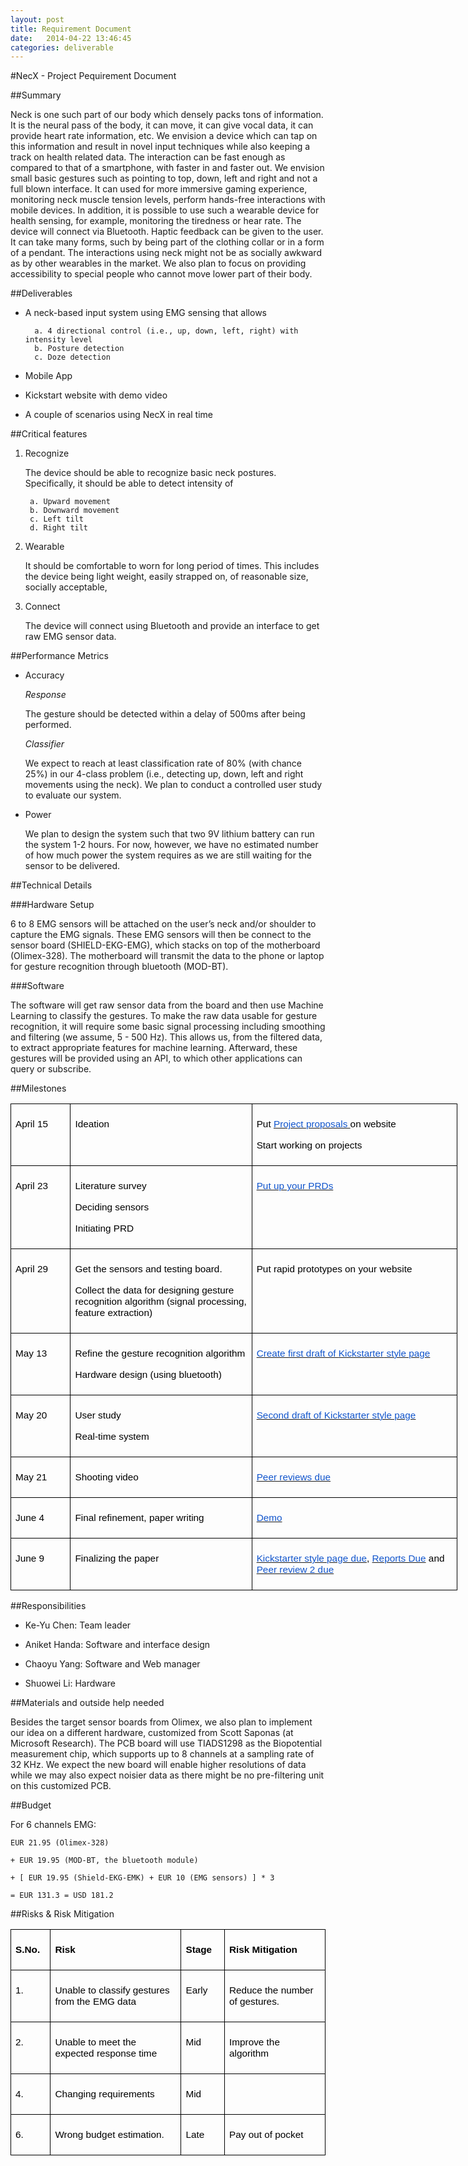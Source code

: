 ```yaml
---
layout: post
title: Requirement Document
date:   2014-04-22 13:46:45
categories: deliverable
---
```


#NecX - Project Pequirement Document

##Summary

Neck is one such part of our body which densely packs tons of information. It is the neural pass of the body, it can move, it can give vocal data, it can provide heart rate information, etc. We envision a device which can tap on this information and result in novel input techniques while also keeping a track on health related data. The interaction can be fast enough as compared to that of a smartphone, with faster in and faster out. We envision small basic gestures such as pointing to top, down, left and right and not a full blown interface. It can used for more immersive gaming experience, monitoring neck muscle tension levels, perform hands-free interactions with mobile devices. In addition, it is possible to use such a  wearable device for health sensing, for example, monitoring the tiredness or hear rate. The device will connect via Bluetooth. Haptic feedback can be given to the user. It can take many forms, such by being part of the clothing collar or in a form of a pendant. The interactions using neck might not be as socially awkward as by other wearables in the market. We also plan to focus on providing accessibility to special people who cannot move lower part of their body. 

##Deliverables 

* A neck-based input system using EMG sensing that allows

        a. 4 directional control (i.e., up, down, left, right) with intensity level
        b. Posture detection
        c. Doze detection


* Mobile App

* Kickstart website with demo video

* A couple of scenarios using NecX in real time

##Critical features

1. Recognize

    The device should be able to recognize basic neck postures. Specifically, it should be able to detect intensity of
        
        a. Upward movement
        b. Downward movement
        c. Left tilt
        d. Right tilt

2. Wearable
    
    It should be comfortable to worn for long period of times. This includes the device being light weight, easily strapped on, of reasonable size, socially acceptable, 

3. Connect

    The device will connect using Bluetooth and provide an interface to get raw EMG sensor data.


##Performance Metrics

* Accuracy

    _Response_

    The gesture should be detected within a delay of 500ms after being performed.

    _Classifier_ 

    We expect to reach at least classification rate of 80% (with chance 25%) in our 4-class problem (i.e., detecting up, down, left and right movements using the neck). We plan to conduct a controlled user study to evaluate our system. 

* Power

    We plan to design the system such that two 9V lithium battery can run the system 1-2 hours. For now, however, we have no estimated number of how much power the system requires as we are still waiting for the sensor to be delivered.

##Technical Details

###Hardware Setup

6 to 8 EMG sensors will be attached on the user’s neck and/or shoulder to capture the EMG signals. These EMG sensors will then be connect to the sensor board (SHIELD-EKG-EMG), which stacks on top of the motherboard (Olimex-328). The motherboard will transmit the data to the phone or laptop for gesture recognition through bluetooth (MOD-BT).

###Software

The software will get raw sensor data from the board and then use Machine Learning to classify the gestures. To make the raw data usable for gesture recognition, it will require some basic signal processing including smoothing and filtering (we assume, 5 - 500 Hz). This allows us, from the filtered data,  to extract appropriate features for machine learning. Afterward, these gestures will be provided using an API, to which other applications can query or subscribe.        


##Milestones
<table class=MsoNormalTable border=0 cellspacing=0 cellpadding=0 width=536
 style='width:536.25pt;border-collapse:collapse;mso-yfti-tbllook:1184'>
 <tr style='mso-yfti-irow:0;mso-yfti-firstrow:yes'>
  <td width=64 valign=top style='width:63.75pt;border:solid black 1.0pt;
  mso-border-alt:solid black .75pt;padding:5.25pt 5.25pt 5.25pt 5.25pt'>
  <p class=MsoNormal style='mso-line-height-alt:0pt'><span style='font-size:
  11.5pt;font-family:Arial;mso-bidi-font-family:"Times New Roman";color:black'>April
  15</span><span style='font-size:10.0pt;font-family:Times;mso-bidi-font-family:
  "Times New Roman"'><o:p></o:p></span></p>
  </td>
  <td width=221 valign=top style='width:220.5pt;border:solid black 1.0pt;
  border-left:none;mso-border-left-alt:solid black .75pt;mso-border-alt:solid black .75pt;
  padding:5.25pt 5.25pt 5.25pt 5.25pt'>
  <p class=MsoNormal style='mso-line-height-alt:0pt'><span style='font-size:
  11.5pt;font-family:Arial;mso-bidi-font-family:"Times New Roman";color:black'>Ideation</span><span
  style='font-size:10.0pt;font-family:Times;mso-bidi-font-family:"Times New Roman"'><o:p></o:p></span></p>
  </td>
  <td width=252 valign=top style='width:3.5in;border:solid black 1.0pt;
  border-left:none;mso-border-left-alt:solid black .75pt;mso-border-alt:solid black .75pt;
  padding:5.25pt 5.25pt 5.25pt 5.25pt'>
  <p class=MsoNormal><span style='font-size:11.5pt;font-family:Arial;
  mso-bidi-font-family:"Times New Roman";color:black'>Put </span><span
  style='font-size:10.0pt;font-family:Times;mso-bidi-font-family:"Times New Roman"'><a
  href="http://abstract.cs.washington.edu/~shwetak/classes/cse477/?Deliverables_and_Tasks"><span
  style='font-size:11.5pt;font-family:Arial;mso-bidi-font-family:"Times New Roman";
  color:#1155CC'>Project proposals </span></a></span><span style='font-size:
  11.5pt;font-family:Arial;mso-bidi-font-family:"Times New Roman";color:black'>on
  website</span><span style='font-size:10.0pt;font-family:Times;mso-bidi-font-family:
  "Times New Roman"'><o:p></o:p></span></p>
  <p class=MsoNormal style='margin-right:3.0pt;mso-line-height-alt:0pt'><span
  style='font-size:11.5pt;font-family:Arial;mso-bidi-font-family:"Times New Roman";
  color:black'>Start working on projects</span><span style='font-size:10.0pt;
  font-family:Times;mso-bidi-font-family:"Times New Roman"'><o:p></o:p></span></p>
  </td>
 </tr>
 <tr style='mso-yfti-irow:1'>
  <td width=64 valign=top style='width:63.75pt;border:solid black 1.0pt;
  border-top:none;mso-border-top-alt:solid black .75pt;mso-border-alt:solid black .75pt;
  padding:5.25pt 5.25pt 5.25pt 5.25pt'>
  <p class=MsoNormal style='mso-line-height-alt:0pt'><span style='font-size:
  11.5pt;font-family:Arial;mso-bidi-font-family:"Times New Roman";color:black'>April
  23</span><span style='font-size:10.0pt;font-family:Times;mso-bidi-font-family:
  "Times New Roman"'><o:p></o:p></span></p>
  </td>
  <td width=221 valign=top style='width:220.5pt;border-top:none;border-left:
  none;border-bottom:solid black 1.0pt;border-right:solid black 1.0pt;
  mso-border-top-alt:solid black .75pt;mso-border-left-alt:solid black .75pt;
  mso-border-alt:solid black .75pt;padding:5.25pt 5.25pt 5.25pt 5.25pt'>
  <p class=MsoNormal><span style='font-size:11.5pt;font-family:Arial;
  mso-bidi-font-family:"Times New Roman";color:black'>Literature survey</span><span
  style='font-size:10.0pt;font-family:Times;mso-bidi-font-family:"Times New Roman"'><o:p></o:p></span></p>
  <p class=MsoNormal><span style='font-size:11.5pt;font-family:Arial;
  mso-bidi-font-family:"Times New Roman";color:black'>Deciding sensors </span><span
  style='font-size:10.0pt;font-family:Times;mso-bidi-font-family:"Times New Roman"'><o:p></o:p></span></p>
  <p class=MsoNormal style='mso-line-height-alt:0pt'><span style='font-size:
  11.5pt;font-family:Arial;mso-bidi-font-family:"Times New Roman";color:black'>Initiating
  PRD</span><span style='font-size:10.0pt;font-family:Times;mso-bidi-font-family:
  "Times New Roman"'><o:p></o:p></span></p>
  </td>
  <td width=252 valign=top style='width:3.5in;border-top:none;border-left:none;
  border-bottom:solid black 1.0pt;border-right:solid black 1.0pt;mso-border-top-alt:
  solid black .75pt;mso-border-left-alt:solid black .75pt;mso-border-alt:solid black .75pt;
  padding:5.25pt 5.25pt 5.25pt 5.25pt'>
  <p class=MsoNormal style='mso-line-height-alt:0pt'><span style='font-size:
  10.0pt;font-family:Times;mso-bidi-font-family:"Times New Roman"'><a
  href="http://abstract.cs.washington.edu/~shwetak/classes/cse477/?Deliverables_and_Tasks"><span
  style='font-size:11.5pt;font-family:Arial;mso-bidi-font-family:"Times New Roman";
  color:#1155CC'>Put up your PRDs</span></a><o:p></o:p></span></p>
  </td>
 </tr>
 <tr style='mso-yfti-irow:2'>
  <td width=64 valign=top style='width:63.75pt;border:solid black 1.0pt;
  border-top:none;mso-border-top-alt:solid black .75pt;mso-border-alt:solid black .75pt;
  padding:5.25pt 5.25pt 5.25pt 5.25pt'>
  <p class=MsoNormal style='mso-line-height-alt:0pt'><span style='font-size:
  11.5pt;font-family:Arial;mso-bidi-font-family:"Times New Roman";color:black'>April
  29</span><span style='font-size:10.0pt;font-family:Times;mso-bidi-font-family:
  "Times New Roman"'><o:p></o:p></span></p>
  </td>
  <td width=221 valign=top style='width:220.5pt;border-top:none;border-left:
  none;border-bottom:solid black 1.0pt;border-right:solid black 1.0pt;
  mso-border-top-alt:solid black .75pt;mso-border-left-alt:solid black .75pt;
  mso-border-alt:solid black .75pt;padding:5.25pt 5.25pt 5.25pt 5.25pt'>
  <p class=MsoNormal><span style='font-size:11.5pt;font-family:Arial;
  mso-bidi-font-family:"Times New Roman";color:black'>Get the sensors and
  testing board.</span><span style='font-size:10.0pt;font-family:Times;
  mso-bidi-font-family:"Times New Roman"'><o:p></o:p></span></p>
  <p class=MsoNormal style='mso-line-height-alt:0pt'><span style='font-size:
  11.5pt;font-family:Arial;mso-bidi-font-family:"Times New Roman";color:black'>Collect
  the data for designing gesture recognition algorithm (signal processing,
  feature extraction)</span><span style='font-size:10.0pt;font-family:Times;
  mso-bidi-font-family:"Times New Roman"'><o:p></o:p></span></p>
  </td>
  <td width=252 valign=top style='width:3.5in;border-top:none;border-left:none;
  border-bottom:solid black 1.0pt;border-right:solid black 1.0pt;mso-border-top-alt:
  solid black .75pt;mso-border-left-alt:solid black .75pt;mso-border-alt:solid black .75pt;
  padding:5.25pt 5.25pt 5.25pt 5.25pt'>
  <p class=MsoNormal style='mso-line-height-alt:0pt'><span style='font-size:
  11.5pt;font-family:Arial;mso-bidi-font-family:"Times New Roman";color:black'>Put
  rapid prototypes on your website</span><span style='font-size:10.0pt;
  font-family:Times;mso-bidi-font-family:"Times New Roman"'><o:p></o:p></span></p>
  </td>
 </tr>
 <tr style='mso-yfti-irow:3'>
  <td width=64 valign=top style='width:63.75pt;border:solid black 1.0pt;
  border-top:none;mso-border-top-alt:solid black .75pt;mso-border-alt:solid black .75pt;
  padding:5.25pt 5.25pt 5.25pt 5.25pt'>
  <p class=MsoNormal style='mso-line-height-alt:0pt'><span style='font-size:
  11.5pt;font-family:Arial;mso-bidi-font-family:"Times New Roman";color:black'>May
  13</span><span style='font-size:10.0pt;font-family:Times;mso-bidi-font-family:
  "Times New Roman"'><o:p></o:p></span></p>
  </td>
  <td width=221 valign=top style='width:220.5pt;border-top:none;border-left:
  none;border-bottom:solid black 1.0pt;border-right:solid black 1.0pt;
  mso-border-top-alt:solid black .75pt;mso-border-left-alt:solid black .75pt;
  mso-border-alt:solid black .75pt;padding:5.25pt 5.25pt 5.25pt 5.25pt'>
  <p class=MsoNormal><span style='font-size:11.5pt;font-family:Arial;
  mso-bidi-font-family:"Times New Roman";color:black'>Refine the gesture
  recognition algorithm</span><span style='font-size:10.0pt;font-family:Times;
  mso-bidi-font-family:"Times New Roman"'><o:p></o:p></span></p>
  <p class=MsoNormal style='mso-line-height-alt:0pt'><span style='font-size:
  11.5pt;font-family:Arial;mso-bidi-font-family:"Times New Roman";color:black'>Hardware
  design (using <span class=SpellE>bluetooth</span>)</span><span
  style='font-size:10.0pt;font-family:Times;mso-bidi-font-family:"Times New Roman"'><o:p></o:p></span></p>
  </td>
  <td width=252 valign=top style='width:3.5in;border-top:none;border-left:none;
  border-bottom:solid black 1.0pt;border-right:solid black 1.0pt;mso-border-top-alt:
  solid black .75pt;mso-border-left-alt:solid black .75pt;mso-border-alt:solid black .75pt;
  padding:5.25pt 5.25pt 5.25pt 5.25pt'>
  <p class=MsoNormal style='mso-line-height-alt:0pt'><span style='font-size:
  10.0pt;font-family:Times;mso-bidi-font-family:"Times New Roman"'><a
  href="http://abstract.cs.washington.edu/~shwetak/classes/cse477/?Deliverables_and_Tasks"><span
  style='font-size:11.5pt;font-family:Arial;mso-bidi-font-family:"Times New Roman";
  color:#1155CC'>Create first draft of <span class=SpellE>Kickstarter</span>
  style page</span></a><o:p></o:p></span></p>
  </td>
 </tr>
 <tr style='mso-yfti-irow:4'>
  <td width=64 valign=top style='width:63.75pt;border:solid black 1.0pt;
  border-top:none;mso-border-top-alt:solid black .75pt;mso-border-alt:solid black .75pt;
  padding:5.25pt 5.25pt 5.25pt 5.25pt'>
  <p class=MsoNormal style='mso-line-height-alt:0pt'><span style='font-size:
  11.5pt;font-family:Arial;mso-bidi-font-family:"Times New Roman";color:black'>May
  20</span><span style='font-size:10.0pt;font-family:Times;mso-bidi-font-family:
  "Times New Roman"'><o:p></o:p></span></p>
  </td>
  <td width=221 valign=top style='width:220.5pt;border-top:none;border-left:
  none;border-bottom:solid black 1.0pt;border-right:solid black 1.0pt;
  mso-border-top-alt:solid black .75pt;mso-border-left-alt:solid black .75pt;
  mso-border-alt:solid black .75pt;padding:5.25pt 5.25pt 5.25pt 5.25pt'>
  <p class=MsoNormal><span style='font-size:11.5pt;font-family:Arial;
  mso-bidi-font-family:"Times New Roman";color:black'>User study</span><span
  style='font-size:10.0pt;font-family:Times;mso-bidi-font-family:"Times New Roman"'><o:p></o:p></span></p>
  <p class=MsoNormal style='mso-line-height-alt:0pt'><span style='font-size:
  11.5pt;font-family:Arial;mso-bidi-font-family:"Times New Roman";color:black'>Real-time
  system</span><span style='font-size:10.0pt;font-family:Times;mso-bidi-font-family:
  "Times New Roman"'><o:p></o:p></span></p>
  </td>
  <td width=252 valign=top style='width:3.5in;border-top:none;border-left:none;
  border-bottom:solid black 1.0pt;border-right:solid black 1.0pt;mso-border-top-alt:
  solid black .75pt;mso-border-left-alt:solid black .75pt;mso-border-alt:solid black .75pt;
  padding:5.25pt 5.25pt 5.25pt 5.25pt'>
  <p class=MsoNormal style='margin-right:3.0pt;mso-line-height-alt:0pt'><span
  style='font-size:10.0pt;font-family:Times;mso-bidi-font-family:"Times New Roman"'><a
  href="http://abstract.cs.washington.edu/~shwetak/classes/cse477/?Deliverables_and_Tasks"><span
  style='font-size:11.5pt;font-family:Arial;mso-bidi-font-family:"Times New Roman";
  color:#1155CC'>Second draft of <span class=SpellE>Kickstarter</span> style
  page</span></a><o:p></o:p></span></p>
  </td>
 </tr>
 <tr style='mso-yfti-irow:5'>
  <td width=64 valign=top style='width:63.75pt;border:solid black 1.0pt;
  border-top:none;mso-border-top-alt:solid black .75pt;mso-border-alt:solid black .75pt;
  padding:5.25pt 5.25pt 5.25pt 5.25pt'>
  <p class=MsoNormal style='mso-line-height-alt:0pt'><span style='font-size:
  11.5pt;font-family:Arial;mso-bidi-font-family:"Times New Roman";color:black'>May
  21</span><span style='font-size:10.0pt;font-family:Times;mso-bidi-font-family:
  "Times New Roman"'><o:p></o:p></span></p>
  </td>
  <td width=221 valign=top style='width:220.5pt;border-top:none;border-left:
  none;border-bottom:solid black 1.0pt;border-right:solid black 1.0pt;
  mso-border-top-alt:solid black .75pt;mso-border-left-alt:solid black .75pt;
  mso-border-alt:solid black .75pt;padding:5.25pt 5.25pt 5.25pt 5.25pt'>
  <p class=MsoNormal style='mso-line-height-alt:0pt'><span style='font-size:
  11.5pt;font-family:Arial;mso-bidi-font-family:"Times New Roman";color:black'>Shooting
  video</span><span style='font-size:10.0pt;font-family:Times;mso-bidi-font-family:
  "Times New Roman"'><o:p></o:p></span></p>
  </td>
  <td width=252 valign=top style='width:3.5in;border-top:none;border-left:none;
  border-bottom:solid black 1.0pt;border-right:solid black 1.0pt;mso-border-top-alt:
  solid black .75pt;mso-border-left-alt:solid black .75pt;mso-border-alt:solid black .75pt;
  padding:5.25pt 5.25pt 5.25pt 5.25pt'>
  <p class=MsoNormal style='mso-line-height-alt:0pt'><span style='font-size:
  10.0pt;font-family:Times;mso-bidi-font-family:"Times New Roman"'><a
  href="https://catalyst.uw.edu/webq/survey/shwetak/202576"><span
  style='font-size:11.5pt;font-family:Arial;mso-bidi-font-family:"Times New Roman";
  color:#1155CC'>Peer reviews due</span></a><o:p></o:p></span></p>
  </td>
 </tr>
 <tr style='mso-yfti-irow:6'>
  <td width=64 valign=top style='width:63.75pt;border:solid black 1.0pt;
  border-top:none;mso-border-top-alt:solid black .75pt;mso-border-alt:solid black .75pt;
  padding:5.25pt 5.25pt 5.25pt 5.25pt'>
  <p class=MsoNormal style='mso-line-height-alt:0pt'><span style='font-size:
  11.5pt;font-family:Arial;mso-bidi-font-family:"Times New Roman";color:black'>June
  4</span><span style='font-size:10.0pt;font-family:Times;mso-bidi-font-family:
  "Times New Roman"'><o:p></o:p></span></p>
  </td>
  <td width=221 valign=top style='width:220.5pt;border-top:none;border-left:
  none;border-bottom:solid black 1.0pt;border-right:solid black 1.0pt;
  mso-border-top-alt:solid black .75pt;mso-border-left-alt:solid black .75pt;
  mso-border-alt:solid black .75pt;padding:5.25pt 5.25pt 5.25pt 5.25pt'>
  <p class=MsoNormal style='mso-line-height-alt:0pt'><span style='font-size:
  11.5pt;font-family:Arial;mso-bidi-font-family:"Times New Roman";color:black'>Final
  refinement, paper writing</span><span style='font-size:10.0pt;font-family:
  Times;mso-bidi-font-family:"Times New Roman"'><o:p></o:p></span></p>
  </td>
  <td width=252 valign=top style='width:3.5in;border-top:none;border-left:none;
  border-bottom:solid black 1.0pt;border-right:solid black 1.0pt;mso-border-top-alt:
  solid black .75pt;mso-border-left-alt:solid black .75pt;mso-border-alt:solid black .75pt;
  padding:5.25pt 5.25pt 5.25pt 5.25pt'>
  <p class=MsoNormal style='mso-line-height-alt:0pt'><span style='font-size:
  10.0pt;font-family:Times;mso-bidi-font-family:"Times New Roman"'><a
  href="http://abstract.cs.washington.edu/~shwetak/classes/cse477/?Deliverables_and_Tasks"><span
  style='font-size:11.5pt;font-family:Arial;mso-bidi-font-family:"Times New Roman";
  color:#1155CC'>Demo</span></a><o:p></o:p></span></p>
  </td>
 </tr>
 <tr style='mso-yfti-irow:7;mso-yfti-lastrow:yes'>
  <td width=64 valign=top style='width:63.75pt;border:solid black 1.0pt;
  border-top:none;mso-border-top-alt:solid black .75pt;mso-border-alt:solid black .75pt;
  padding:5.25pt 5.25pt 5.25pt 5.25pt'>
  <p class=MsoNormal style='mso-line-height-alt:0pt'><span style='font-size:
  11.5pt;font-family:Arial;mso-bidi-font-family:"Times New Roman";color:black'>June
  9</span><span style='font-size:10.0pt;font-family:Times;mso-bidi-font-family:
  "Times New Roman"'><o:p></o:p></span></p>
  </td>
  <td width=221 valign=top style='width:220.5pt;border-top:none;border-left:
  none;border-bottom:solid black 1.0pt;border-right:solid black 1.0pt;
  mso-border-top-alt:solid black .75pt;mso-border-left-alt:solid black .75pt;
  mso-border-alt:solid black .75pt;padding:5.25pt 5.25pt 5.25pt 5.25pt'>
  <p class=MsoNormal style='mso-line-height-alt:0pt'><span style='font-size:
  11.5pt;font-family:Arial;mso-bidi-font-family:"Times New Roman";color:black'>Finalizing
  the paper</span><span style='font-size:10.0pt;font-family:Times;mso-bidi-font-family:
  "Times New Roman"'><o:p></o:p></span></p>
  </td>
  <td width=252 valign=top style='width:3.5in;border-top:none;border-left:none;
  border-bottom:solid black 1.0pt;border-right:solid black 1.0pt;mso-border-top-alt:
  solid black .75pt;mso-border-left-alt:solid black .75pt;mso-border-alt:solid black .75pt;
  padding:5.25pt 5.25pt 5.25pt 5.25pt'>
  <p class=MsoNormal style='mso-line-height-alt:0pt'><span style='font-size:
  10.0pt;font-family:Times;mso-bidi-font-family:"Times New Roman"'><a
  href="http://abstract.cs.washington.edu/~shwetak/classes/cse477/?Deliverables_and_Tasks"><span
  class=SpellE><span style='font-size:11.5pt;font-family:Arial;mso-bidi-font-family:
  "Times New Roman";color:#1155CC'>Kickstarter</span></span><span
  style='font-size:11.5pt;font-family:Arial;mso-bidi-font-family:"Times New Roman";
  color:#1155CC'> style page due</span></a></span><span style='font-size:11.5pt;
  font-family:Arial;mso-bidi-font-family:"Times New Roman";color:black'>, </span><span
  style='font-size:10.0pt;font-family:Times;mso-bidi-font-family:"Times New Roman"'><a
  href="http://abstract.cs.washington.edu/~shwetak/classes/cse477/?Deliverables_and_Tasks"><span
  style='font-size:11.5pt;font-family:Arial;mso-bidi-font-family:"Times New Roman";
  color:#1155CC'>Reports Due</span></a></span><span style='font-size:11.5pt;
  font-family:Arial;mso-bidi-font-family:"Times New Roman";color:black'> and </span><span
  style='font-size:10.0pt;font-family:Times;mso-bidi-font-family:"Times New Roman"'><a
  href="https://catalyst.uw.edu/webq/survey/shwetak/204804"><span
  style='font-size:11.5pt;font-family:Arial;mso-bidi-font-family:"Times New Roman";
  color:#1155CC'>Peer review 2 due</span></a><o:p></o:p></span></p>
  </td>
 </tr>
</table>


##Responsibilities

* Ke-Yu Chen: Team leader

* Aniket Handa: Software and interface design

* Chaoyu Yang: Software and Web manager

* Shuowei Li: Hardware 

##Materials and outside help needed

Besides the target sensor boards from Olimex, we also plan to implement our idea on a different hardware, customized from Scott Saponas (at Microsoft Research). The PCB board will use TIADS1298 as the  Biopotential measurement chip, which supports up to 8 channels at a sampling rate of 32 KHz. We expect the new board will enable higher resolutions of data while we may also expect noisier data as there might be no pre-filtering unit on this customized PCB.

##Budget

For 6 channels EMG:

    EUR 21.95 (Olimex-328) 

    + EUR 19.95 (MOD-BT, the bluetooth module)

    + [ EUR 19.95 (Shield-EKG-EMK) + EUR 10 (EMG sensors) ] * 3

    = EUR 131.3 = USD 181.2


##Risks & Risk Mitigation

<table class=MsoNormalTable border=0 cellspacing=0 cellpadding=0 width=536
 style='border-collapse:collapse;mso-table-layout-alt:fixed;mso-yfti-tbllook:
 1184'>
 <tr style='mso-yfti-irow:0;mso-yfti-firstrow:yes'>
  <td width=46 valign=top style='width:45.75pt;border:solid black 1.0pt;
  mso-border-alt:solid black .75pt;padding:5.25pt 5.25pt 5.25pt 5.25pt'>
  <p class=MsoNormal style='mso-line-height-alt:0pt'><span class=SpellE><b><span
  style='font-size:11.5pt;font-family:Arial;mso-bidi-font-family:"Times New Roman";
  color:black'>S.No</span></b></span><b><span style='font-size:11.5pt;
  font-family:Arial;mso-bidi-font-family:"Times New Roman";color:black'>.</span></b><span
  style='font-size:10.0pt;font-family:Times;mso-bidi-font-family:"Times New Roman"'><o:p></o:p></span></p>
  </td>
  <td width=252 valign=top style='width:3.5in;border:solid black 1.0pt;
  border-left:none;mso-border-left-alt:solid black .75pt;mso-border-alt:solid black .75pt;
  padding:5.25pt 5.25pt 5.25pt 5.25pt'>
  <p class=MsoNormal style='mso-line-height-alt:0pt'><b><span style='font-size:
  11.5pt;font-family:Arial;mso-bidi-font-family:"Times New Roman";color:black'>Risk</span></b><span
  style='font-size:10.0pt;font-family:Times;mso-bidi-font-family:"Times New Roman"'><o:p></o:p></span></p>
  </td>
  <td width=54 valign=top style='width:.75in;border:solid black 1.0pt;
  border-left:none;mso-border-left-alt:solid black .75pt;mso-border-alt:solid black .75pt;
  padding:5.25pt 5.25pt 5.25pt 5.25pt'>
  <p class=MsoNormal style='mso-line-height-alt:0pt'><b><span style='font-size:
  11.5pt;font-family:Arial;mso-bidi-font-family:"Times New Roman";color:black'>Stage</span></b><span
  style='font-size:10.0pt;font-family:Times;mso-bidi-font-family:"Times New Roman"'><o:p></o:p></span></p>
  </td>
  <td width=185 valign=top style='width:184.5pt;border:solid black 1.0pt;
  border-left:none;mso-border-left-alt:solid black .75pt;mso-border-alt:solid black .75pt;
  padding:5.25pt 5.25pt 5.25pt 5.25pt'>
  <p class=MsoNormal style='mso-line-height-alt:0pt'><b><span style='font-size:
  11.5pt;font-family:Arial;mso-bidi-font-family:"Times New Roman";color:black'>Risk
  Mitigation</span></b><span style='font-size:10.0pt;font-family:Times;
  mso-bidi-font-family:"Times New Roman"'><o:p></o:p></span></p>
  </td>
 </tr>
 <tr style='mso-yfti-irow:1'>
  <td width=46 valign=top style='width:45.75pt;border:solid black 1.0pt;
  border-top:none;mso-border-top-alt:solid black .75pt;mso-border-alt:solid black .75pt;
  padding:5.25pt 5.25pt 5.25pt 5.25pt'>
  <p class=MsoNormal style='mso-line-height-alt:0pt'><span style='font-size:
  11.5pt;font-family:Arial;mso-bidi-font-family:"Times New Roman";color:black'>1.</span><span
  style='font-size:10.0pt;font-family:Times;mso-bidi-font-family:"Times New Roman"'><o:p></o:p></span></p>
  </td>
  <td width=252 valign=top style='width:3.5in;border-top:none;border-left:none;
  border-bottom:solid black 1.0pt;border-right:solid black 1.0pt;mso-border-top-alt:
  solid black .75pt;mso-border-left-alt:solid black .75pt;mso-border-alt:solid black .75pt;
  padding:5.25pt 5.25pt 5.25pt 5.25pt'>
  <p class=MsoNormal style='mso-line-height-alt:0pt'><span style='font-size:
  11.5pt;font-family:Arial;mso-bidi-font-family:"Times New Roman";color:black'>Unable
  to classify gestures from the EMG data</span><span style='font-size:10.0pt;
  font-family:Times;mso-bidi-font-family:"Times New Roman"'><o:p></o:p></span></p>
  </td>
  <td width=54 valign=top style='width:.75in;border-top:none;border-left:none;
  border-bottom:solid black 1.0pt;border-right:solid black 1.0pt;mso-border-top-alt:
  solid black .75pt;mso-border-left-alt:solid black .75pt;mso-border-alt:solid black .75pt;
  padding:5.25pt 5.25pt 5.25pt 5.25pt'>
  <p class=MsoNormal style='mso-line-height-alt:0pt'><span style='font-size:
  11.5pt;font-family:Arial;mso-bidi-font-family:"Times New Roman";color:black'>Early</span><span
  style='font-size:10.0pt;font-family:Times;mso-bidi-font-family:"Times New Roman"'><o:p></o:p></span></p>
  </td>
  <td width=185 valign=top style='width:184.5pt;border-top:none;border-left:
  none;border-bottom:solid black 1.0pt;border-right:solid black 1.0pt;
  mso-border-top-alt:solid black .75pt;mso-border-left-alt:solid black .75pt;
  mso-border-alt:solid black .75pt;padding:5.25pt 5.25pt 5.25pt 5.25pt'>
  <p class=MsoNormal style='mso-line-height-alt:0pt'><span style='font-size:
  11.5pt;font-family:Arial;mso-bidi-font-family:"Times New Roman";color:black'>Reduce
  the number of gestures.</span><span style='font-size:10.0pt;font-family:Times;
  mso-bidi-font-family:"Times New Roman"'><o:p></o:p></span></p>
  </td>
 </tr>
 <tr style='mso-yfti-irow:2'>
  <td width=46 valign=top style='width:45.75pt;border:solid black 1.0pt;
  border-top:none;mso-border-top-alt:solid black .75pt;mso-border-alt:solid black .75pt;
  padding:5.25pt 5.25pt 5.25pt 5.25pt'>
  <p class=MsoNormal style='mso-line-height-alt:0pt'><span style='font-size:
  11.5pt;font-family:Arial;mso-bidi-font-family:"Times New Roman";color:black'>2.</span><span
  style='font-size:10.0pt;font-family:Times;mso-bidi-font-family:"Times New Roman"'><o:p></o:p></span></p>
  </td>
  <td width=252 valign=top style='width:3.5in;border-top:none;border-left:none;
  border-bottom:solid black 1.0pt;border-right:solid black 1.0pt;mso-border-top-alt:
  solid black .75pt;mso-border-left-alt:solid black .75pt;mso-border-alt:solid black .75pt;
  padding:5.25pt 5.25pt 5.25pt 5.25pt'>
  <p class=MsoNormal style='mso-line-height-alt:0pt'><span style='font-size:
  11.5pt;font-family:Arial;mso-bidi-font-family:"Times New Roman";color:black'>Unable
  to meet the expected response time</span><span style='font-size:10.0pt;
  font-family:Times;mso-bidi-font-family:"Times New Roman"'><o:p></o:p></span></p>
  </td>
  <td width=54 valign=top style='width:.75in;border-top:none;border-left:none;
  border-bottom:solid black 1.0pt;border-right:solid black 1.0pt;mso-border-top-alt:
  solid black .75pt;mso-border-left-alt:solid black .75pt;mso-border-alt:solid black .75pt;
  padding:5.25pt 5.25pt 5.25pt 5.25pt'>
  <p class=MsoNormal style='mso-line-height-alt:0pt'><span style='font-size:
  11.5pt;font-family:Arial;mso-bidi-font-family:"Times New Roman";color:black'>Mid</span><span
  style='font-size:10.0pt;font-family:Times;mso-bidi-font-family:"Times New Roman"'><o:p></o:p></span></p>
  </td>
  <td width=185 valign=top style='width:184.5pt;border-top:none;border-left:
  none;border-bottom:solid black 1.0pt;border-right:solid black 1.0pt;
  mso-border-top-alt:solid black .75pt;mso-border-left-alt:solid black .75pt;
  mso-border-alt:solid black .75pt;padding:5.25pt 5.25pt 5.25pt 5.25pt'>
  <p class=MsoNormal><span style='font-size:11.5pt;font-family:Arial;
  mso-bidi-font-family:"Times New Roman";color:black'>Improve the algorithm</span><span
  style='font-size:10.0pt;font-family:Times;mso-bidi-font-family:"Times New Roman"'><o:p></o:p></span></p>
  </td>
 </tr>
 <tr style='mso-yfti-irow:3'>
  <td width=46 valign=top style='width:45.75pt;border:solid black 1.0pt;
  border-top:none;mso-border-top-alt:solid black .75pt;mso-border-alt:solid black .75pt;
  padding:5.25pt 5.25pt 5.25pt 5.25pt'>
  <p class=MsoNormal style='mso-line-height-alt:0pt'><span style='font-size:
  11.5pt;font-family:Arial;mso-bidi-font-family:"Times New Roman";color:black'>4.</span><span
  style='font-size:10.0pt;font-family:Times;mso-bidi-font-family:"Times New Roman"'><o:p></o:p></span></p>
  </td>
  <td width=252 valign=top style='width:3.5in;border-top:none;border-left:none;
  border-bottom:solid black 1.0pt;border-right:solid black 1.0pt;mso-border-top-alt:
  solid black .75pt;mso-border-left-alt:solid black .75pt;mso-border-alt:solid black .75pt;
  padding:5.25pt 5.25pt 5.25pt 5.25pt'>
  <p class=MsoNormal style='mso-line-height-alt:0pt'><span style='font-size:
  11.5pt;font-family:Arial;mso-bidi-font-family:"Times New Roman";color:black'>Changing
  requirements</span><span style='font-size:10.0pt;font-family:Times;
  mso-bidi-font-family:"Times New Roman"'><o:p></o:p></span></p>
  </td>
  <td width=54 valign=top style='width:.75in;border-top:none;border-left:none;
  border-bottom:solid black 1.0pt;border-right:solid black 1.0pt;mso-border-top-alt:
  solid black .75pt;mso-border-left-alt:solid black .75pt;mso-border-alt:solid black .75pt;
  padding:5.25pt 5.25pt 5.25pt 5.25pt'>
  <p class=MsoNormal style='mso-line-height-alt:0pt'><span style='font-size:
  11.5pt;font-family:Arial;mso-bidi-font-family:"Times New Roman";color:black'>Mid</span><span
  style='font-size:10.0pt;font-family:Times;mso-bidi-font-family:"Times New Roman"'><o:p></o:p></span></p>
  </td>
  <td width=185 valign=top style='width:184.5pt;border-top:none;border-left:
  none;border-bottom:solid black 1.0pt;border-right:solid black 1.0pt;
  mso-border-top-alt:solid black .75pt;mso-border-left-alt:solid black .75pt;
  mso-border-alt:solid black .75pt;padding:5.25pt 5.25pt 5.25pt 5.25pt'></td>
 </tr>
 <tr style='mso-yfti-irow:4;mso-yfti-lastrow:yes'>
  <td width=46 valign=top style='width:45.75pt;border:solid black 1.0pt;
  border-top:none;mso-border-top-alt:solid black .75pt;mso-border-alt:solid black .75pt;
  padding:5.25pt 5.25pt 5.25pt 5.25pt'>
  <p class=MsoNormal style='mso-line-height-alt:0pt'><span style='font-size:
  11.5pt;font-family:Arial;mso-bidi-font-family:"Times New Roman";color:black'>6.</span><span
  style='font-size:10.0pt;font-family:Times;mso-bidi-font-family:"Times New Roman"'><o:p></o:p></span></p>
  </td>
  <td width=252 valign=top style='width:3.5in;border-top:none;border-left:none;
  border-bottom:solid black 1.0pt;border-right:solid black 1.0pt;mso-border-top-alt:
  solid black .75pt;mso-border-left-alt:solid black .75pt;mso-border-alt:solid black .75pt;
  padding:5.25pt 5.25pt 5.25pt 5.25pt'>
  <p class=MsoNormal style='mso-line-height-alt:0pt'><span style='font-size:
  11.5pt;font-family:Arial;mso-bidi-font-family:"Times New Roman";color:black'>Wrong
  budget estimation.</span><span style='font-size:10.0pt;font-family:Times;
  mso-bidi-font-family:"Times New Roman"'><o:p></o:p></span></p>
  </td>
  <td width=54 valign=top style='width:.75in;border-top:none;border-left:none;
  border-bottom:solid black 1.0pt;border-right:solid black 1.0pt;mso-border-top-alt:
  solid black .75pt;mso-border-left-alt:solid black .75pt;mso-border-alt:solid black .75pt;
  padding:5.25pt 5.25pt 5.25pt 5.25pt'>
  <p class=MsoNormal style='mso-line-height-alt:0pt'><span style='font-size:
  11.5pt;font-family:Arial;mso-bidi-font-family:"Times New Roman";color:black'>Late</span><span
  style='font-size:10.0pt;font-family:Times;mso-bidi-font-family:"Times New Roman"'><o:p></o:p></span></p>
  </td>
  <td width=185 valign=top style='width:184.5pt;border-top:none;border-left:
  none;border-bottom:solid black 1.0pt;border-right:solid black 1.0pt;
  mso-border-top-alt:solid black .75pt;mso-border-left-alt:solid black .75pt;
  mso-border-alt:solid black .75pt;padding:5.25pt 5.25pt 5.25pt 5.25pt'>
  <p class=MsoNormal style='mso-line-height-alt:0pt'><span style='font-size:
  11.5pt;font-family:Arial;mso-bidi-font-family:"Times New Roman";color:black'>Pay
  out of pocket</span><span style='font-size:10.0pt;font-family:Times;
  mso-bidi-font-family:"Times New Roman"'><o:p></o:p></span></p>
  </td>
 </tr>
</table>


